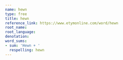 ```yaml
---
name: hewn
type: free
title: hewn
reference_link: https://www.etymonline.com/word/hewn
root_name: 
root_language: 
denotation: 
word_sums:
- sum: 'Hewn + '
  respelling: hewn
---
```

